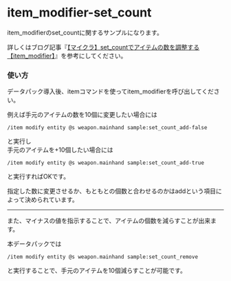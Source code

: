 # item_modifier-set_count
item_modifierのset_countに関するサンプルになります。

詳しくはブログ記事『[【マイクラ】set_countでアイテムの数を調整する【item_modifier】](https://natsumake.com/item_modifier-set_count/)』を参考にしてください。

<h3>使い方</h3>

データパック導入後、itemコマンドを使ってitem_modifierを呼び出してください。

例えば手元のアイテムの数を10個に変更したい場合には

```copy
/item modify entity @s weapon.mainhand sample:set_count_add-false
```

と実行し<br>
手元のアイテムを+10個したい場合には

```copy
/item modify entity @s weapon.mainhand sample:set_count_add-true
```

と実行すればOKです。

指定した数に変更させるか、もともとの個数と合わせるのかはaddという項目によって決められています。

---

また、マイナスの値を指示することで、アイテムの個数を減らすことが出来ます。

本データパックでは

```copy
/item modify entity @s weapon.mainhand sample:set_count_remove
```
と実行することで、手元のアイテムを10個減らすことが可能です。
